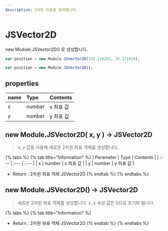 ```yaml
---
description: 2차원 좌표을 정의합니다.
---
```


# JSVector2D

new Module.JSVector2D\(\) 로 생성합니다.

```javascript
var position = new Module.JSVector2D(129.128265, 35.171834);
```

```javascript
var position = new Module.JSVector2D();
```

## properties

| name | Type | Contents |
| :--- | :--- | :--- |
| x | number | x 좌표 값 |
| y | number | y 좌표 값 |

## new Module.JSVector2D\( x, y \) → JSVector2D

> x, y 값을 사용해 새로운 2차원 좌표 객체를 생성합니다.

{% tabs %}
{% tab title="Information" %}
| Parameter | Type | Contents |
| :--- | :--- | :--- |
| x | number | x 좌표 값 |
| y | number | y 좌표 값 |

* Return : 2차원 좌표 객체 JSVector2D
{% endtab %}
{% endtabs %}

## new Module.JSVector2D\(\) → JSVector2D

> 새로운 2차원 좌표 객체를 생성합니다. x, y 속성 값은 0으로 초기화 됩니다.

{% tabs %}
{% tab title="Information" %}
* Return : 2차원 좌표 객체 JSVector2D
{% endtab %}
{% endtabs %}

